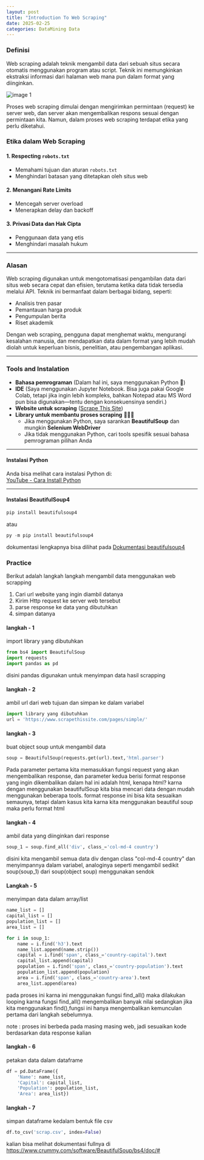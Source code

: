 ```yaml
---
layout: post
title: "Introduction To Web Scraping"
date: 2025-02-25
categories: DataMining Data
---
```


### Definisi  

Web scraping adalah teknik mengambil data dari sebuah situs secara otomatis menggunakan program atau script. Teknik ini memungkinkan ekstraksi informasi dari halaman web mana pun dalam format yang diinginkan.  

![image 1](https://www.enostech.com/wp-content/uploads/2022/04/AdobeStock_474211244.jpg)

Proses web scraping dimulai dengan mengirimkan permintaan (request) ke server web, dan server akan mengembalikan respons sesuai dengan permintaan kita. Namun, dalam proses web scraping terdapat etika yang perlu diketahui.  



### Etika dalam Web Scraping  

#### 1. Respecting `robots.txt`  
- Memahami tujuan dan aturan `robots.txt`  
- Menghindari batasan yang ditetapkan oleh situs web  

#### 2. Menangani Rate Limits  
- Mencegah server overload  
- Menerapkan delay dan backoff  

#### 3. Privasi Data dan Hak Cipta  
- Penggunaan data yang etis  
- Menghindari masalah hukum  

---

### Alasan  

Web scraping digunakan untuk mengotomatisasi pengambilan data dari situs web secara cepat dan efisien, terutama ketika data tidak tersedia melalui API. Teknik ini bermanfaat dalam berbagai bidang, seperti:  

- Analisis tren pasar  
- Pemantauan harga produk  
- Pengumpulan berita  
- Riset akademik  

Dengan web scraping, pengguna dapat menghemat waktu, mengurangi kesalahan manusia, dan mendapatkan data dalam format yang lebih mudah diolah untuk keperluan bisnis, penelitian, atau pengembangan aplikasi.  

---

### Tools and Instalation  

- **Bahasa pemrograman** (Dalam hal ini, saya menggunakan Python 🐍)  
- **IDE** (Saya menggunakan Jupyter Notebook. Bisa juga pakai Google Colab, tetapi jika ingin lebih kompleks, bahkan Notepad atau MS Word pun bisa digunakan—tentu dengan konsekuensinya sendiri.)  
- **Website untuk scraping** ([Scrape This Site](https://www.scrapethissite.com/pages/))  
- **Library untuk membantu proses scraping** 🦸🏻‍♀️  
  - Jika menggunakan Python, saya sarankan **BeautifulSoup** dan mungkin **Selenium WebDriver**  
  - Jika tidak menggunakan Python, cari tools spesifik sesuai bahasa pemrograman pilihan Anda  

---

#### Instalasi Python  

Anda bisa melihat cara instalasi Python di:  
[YouTube - Cara Install Python](https://youtu.be/U6POiWZnGFs?si=G4sMhZkWjMpCm_78)  

---

#### Instalasi BeautifulSoup4  

```python
pip install beautifulsoup4  
```
atau
```python
py -m pip install beautifulsoup4
```

dokumentasi lengkapnya bisa dilihat pada
[Dokumentasi beautifulsoup4](https://www.crummy.com/software/BeautifulSoup/bs4/doc/)  


### Practice  
Berikut adalah langkah langkah mengambil data menggunakan web scrapping
1. Cari url website yang ingin diambil datanya
2. Kirim Http request ke server web tersebut
3. parse response ke data yang dibutuhkan
4. simpan datanya

#### langkah - 1  
import library yang dibutuhkan

```python
from bs4 import BeautifulSoup
import requests
import pandas as pd
```

disini pandas digunakan untuk menyimpan data hasil scrapping

#### langkah - 2  
ambil url dari web tujuan dan simpan ke dalam variabel
```python
import library yang dibutuhkan
url = 'https://www.scrapethissite.com/pages/simple/'
```


#### langkah - 3  
buat object soup untuk mengambil data
```python
soup = BeautifulSoup(requests.get(url).text,'html.parser')
```
Pada parameter pertama kita memasukkan fungsi request yang akan mengembalikan response, dan parameter kedua berisi format response yang ingin dikembalikan dalam hal ini adalah html, kenapa html? karna dengan menggunakan beautifulSoup kita bisa mencari data dengan mudah menggunakan beberapa tools. format response ini bisa kita sesuaikan semaunya, tetapi dalam kasus kita karna kita menggunakan beautiful soup maka perlu format html


#### langkah - 4  
ambil data yang diinginkan dari response 
```python
soup_1 = soup.find_all('div', class_='col-md-4 country')
```
disini kita mengambil semua data div dengan class "col-md-4 country" dan menyimpannya dalam variabel, analoginya seperti mengambil sedikit soup(soup_1) dari soup(object soup) menggunakan sendok  


#### Langkah - 5  
menyimpan data dalam array/list
```python
name_list = []
capital_list = []
population_list = []
area_list = []

for i in soup_1:
    name = i.find('h3').text
    name_list.append(name.strip())
    capital = i.find('span', class_='country-capital').text
    capital_list.append(capital)
    population = i.find('span', class_='country-population').text
    population_list.append(population)
    area = i.find('span', class_='country-area').text
    area_list.append(area)
```
pada proses ini karna ini menggunakan fungsi find_all() maka dilakukan looping karna fungsi find_all() mengembalikan banyak nilai sedangkan jika kita menggunakan find(),fungsi ini hanya mengembalikan kemunculan pertama dari langkah sebelumnya.

note : proses ini berbeda pada masing masing web, jadi sesuaikan kode berdasarkan data response kalian


#### langkah - 6 

petakan data dalam dataframe
```python
df = pd.DataFrame({
    'Name': name_list,
    'Capital': capital_list,
    'Population': population_list,
    'Area': area_list})
```

#### langkah - 7  
simpan dataframe kedalam bentuk file csv
```python
df.to_csv('scrap.csv', index=False) 
```

kalian bisa melihat dokumentasi fullnya di 
https://www.crummy.com/software/BeautifulSoup/bs4/doc/#